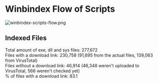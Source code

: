# Winbindex Flow of Scripts

![winbindex-scripts-flow.png](winbindex-scripts-flow.png)

## Indexed Files

<!--FileStats-->
Total amount of exe, dll and sys files: 277,672  
Files with a download link: 230,758 (91,695 from the actual files, 139,063 from VirusTotal)  
Files without a download link: 46,914 (46,348 weren't uploaded to VirusTotal, 566 weren't checked yet)  
% of files with a download link: 83.1  
<!--/FileStats-->
